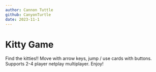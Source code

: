 ```yaml
---
author: Cannon Tuttle
github: CanyonTurtle
date: 2023-11-1
---
```


# Kitty Game

Find the kitties!! Move with arrow keys, jump / use cards with buttons. Supports 2-4 player netplay multiplayer. Enjoy!